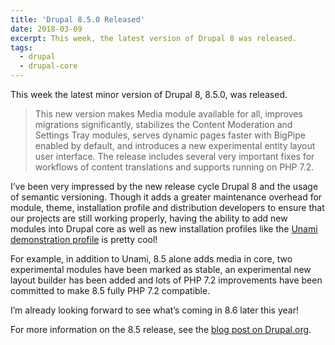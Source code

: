 ```yaml
---
title: 'Drupal 8.5.0 Released'
date: 2018-03-09
excerpt: This week, the latest version of Drupal 8 was released.
tags:
  - drupal
  - drupal-core
---
```


This week the latest minor version of Drupal 8, 8.5.0, was released.

> This new version makes Media module available for all, improves migrations
> significantly, stabilizes the Content Moderation and Settings Tray modules,
> serves dynamic pages faster with BigPipe enabled by default, and introduces a
> new experimental entity layout user interface. The release includes several
> very important fixes for workflows of content translations and supports
> running on PHP 7.2.

I’ve been very impressed by the new release cycle Drupal 8 and the usage of
semantic versioning. Though it adds a greater maintenance overhead for module,
theme, installation profile and distribution developers to ensure that our
projects are still working properly, having the ability to add new modules into
Drupal core as well as new installation profiles like the [Unami demonstration
profile][2] is pretty cool!

For example, in addition to Unami, 8.5 alone adds media in core, two
experimental modules have been marked as stable, an experimental new layout
builder has been added and lots of PHP 7.2 improvements have been committed to
make 8.5 fully PHP 7.2 compatible.

I’m already looking forward to see what’s coming in 8.6 later this year!

For more information on the 8.5 release, see the [blog post on Drupal.org][1].

[0]: https://dri.es/drupal-8-5-0-released
[1]: https://www.drupal.org/blog/drupal-8-5-0
[2]:
  https://www.drupal.org/docs/8/umami-drupal-8-demonstration-installation-profile
